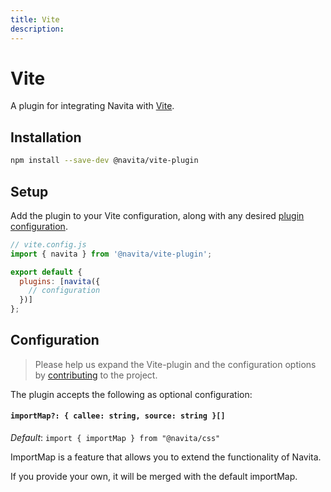 ```yaml
---
title: Vite
description:
---
```


# Vite

A plugin for integrating Navita with [Vite](https://vitejs.dev/).

## Installation

```bash
npm install --save-dev @navita/vite-plugin
```

## Setup

Add the plugin to your Vite configuration, along with any desired [plugin configuration](#configuration).

```js
// vite.config.js
import { navita } from '@navita/vite-plugin';

export default {
  plugins: [navita({
    // configuration
  })]
};
```

## Configuration

> Please help us expand the Vite-plugin and the configuration options by [contributing](https://github.com/eagerpatch/navita) to the project.

The plugin accepts the following as optional configuration:

#### `importMap?: { callee: string, source: string }[]`
*Default*: `import { importMap } from "@navita/css"`

ImportMap is a feature that allows you to extend the functionality of Navita.

If you provide your own, it will be merged with the default importMap.
